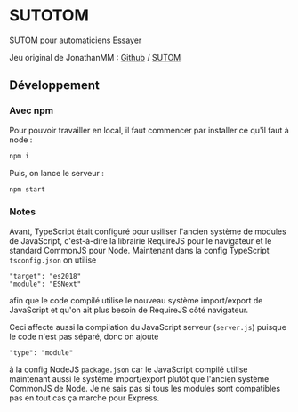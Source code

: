 # SUTOTOM

SUTOM pour automaticiens
[Essayer](https://maximebohrer.github.io/sutotom/)

Jeu original de JonathanMM : [Github](https://github.com/elparasite/sutom) / [SUTOM](http://sutom.nocle.fr/)

## Développement

### Avec npm

Pour pouvoir travailler en local, il faut commencer par installer ce qu'il faut à node :

```sh
npm i
```

Puis, on lance le serveur :

```sh
npm start
```

### Notes

Avant, TypeScript était configuré pour usiliser l'ancien système de modules de JavaScript, c'est-à-dire la librairie RequireJS pour le navigateur et le standard CommonJS pour Node.
Maintenant dans la config TypeScript `tsconfig.json` on utilise
```
"target": "es2018"
"module": "ESNext"
```
afin que le code compilé utilise le nouveau système import/export de JavaScript et qu'on ait plus besoin de RequireJS côté navigateur.

Ceci affecte aussi la compilation du JavaScript serveur (`server.js`) puisque le code n'est pas séparé, donc on ajoute
```
"type": "module"
```
à la config NodeJS `package.json` car le JavaScript compilé utilise maintenant aussi le système import/export plutôt que l'ancien système CommonJS de Node. Je ne sais pas si tous les modules sont compatibles pas en tout cas ça marche pour Express.